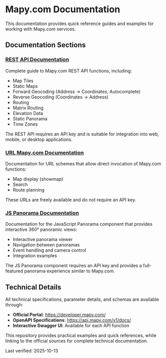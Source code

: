 # Mapy.com Documentation

This documentation provides quick reference guides and examples for working with Mapy.com services.

## Documentation Sections

### [REST API Documentation](rest-api/README.md)

Complete guide to Mapy.com REST API functions, including:
- Map Tiles
- Static Maps
- Forward Geocoding (Address → Coordinates, Autocomplete)
- Reverse Geocoding (Coordinates → Address)
- Routing
- Matrix Routing
- Elevation Data
- Static Panorama
- Time Zones

The REST API requires an API key and is suitable for integration into web, mobile, or desktop applications.

### [URL Mapy.com Documentation](url-mapy/README.md)

Documentation for URL schemes that allow direct invocation of Mapy.com functions:
- Map display (showmap)
- Search
- Route planning

These URLs are freely available and do not require an API key.

### [JS Panorama Documentation](js-panorama/README.md)

Documentation for the JavaScript Panorama component that provides interactive 360° panoramic views:
- Interactive panorama viewer
- Navigation between panoramas
- Event handling and camera control
- Integration examples

The JS Panorama component requires an API key and provides a full-featured panorama experience similar to Mapy.com.

## Technical Details

All technical specifications, parameter details, and schemas are available through:
- **Official Portal**: https://developer.mapy.com/
- **OpenAPI Specifications**: https://api.mapy.com/v1/docs/
- **Interactive Swagger UI**: Available for each API function

This repository provides practical examples and quick references, while linking to the official sources for complete technical documentation.

Last verified: 2025-10-13
